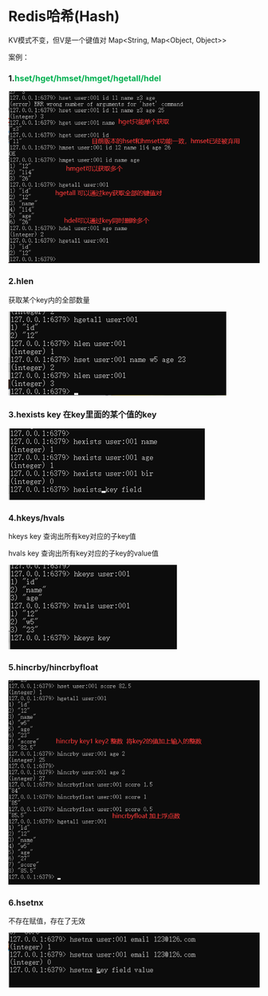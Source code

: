 # Redis哈希(Hash)

KV模式不变，但V是一个键值对  Map<String, Map<Object, Object>>

案例：

### 1.<font color="#00b050">hset/hget/hmset/hmget/hgetall/hdel</font>

![](images/34.hash命令.jpg)

### 2.hlen

获取某个key内的全部数量

![](images/35.Hash-hlen.jpg)

### 3.hexists key 在key里面的某个值的key

![](images/36.hash-hexists.jpg)

### 4.hkeys/hvals

hkeys key 查询出所有key对应的子key值

hvals key 查询出所有key对应的子key的value值

![](images/37.hash-hkeys.jpg)

### 5.hincrby/hincrbyfloat

![](images/38.hash-hincrby.jpg)

### 6.hsetnx

不存在赋值，存在了无效

![](images/39.hash-hsetnx.jpg)

